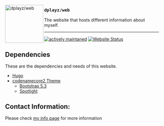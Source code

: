
<img src="" align="left"
     alt="dplayz/web" width="125" height="125">
### ``dplayz/web``
The website that hosts different information about myself.

---

<a href="https://github.com/dplayz/dplayzgames06web/commits/main"><img src="https://img.shields.io/maintenance/yes/2025?style=plastic" alt="actively maintaned"></a>
<a href="https://dpg06.top"><img src="https://img.shields.io/website?down_color=red&down_message=offline&label=dplayz%20Games%20Website&style=plastic&up_color=green&up_message=online&url=https%3A%2F%2Fdplayzgames06.tk" alt="Website Status"></a>


## Dependencies
These are the dependencies and needs of this website.
- [Hugo](https://gohugo.io)
- [codenamecore2 Theme](https://github.com/dplayz/codenamecore2)
  - [Bootstrap 5.3](https://getbootstrap.com)
  - [Spotlight](https://nextapps-de.github.io/spotlight/)
  
## Contact Information:
Please check [my info page](https://dpg06.top/info#contacts) for more information
